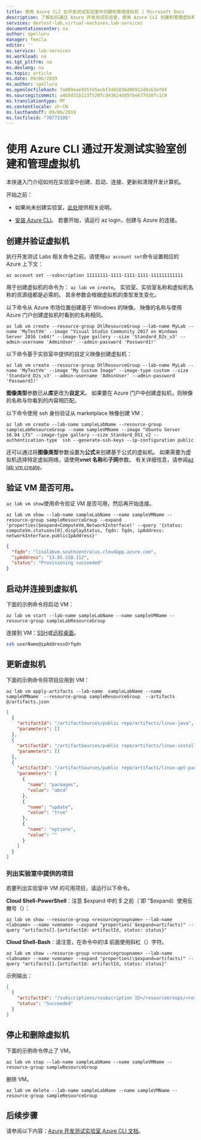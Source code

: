 ```yaml
---
title: 使用 Azure CLI 在开发测试实验室中创建和管理虚拟机 | Microsoft Docs
description: 了解如何通过 Azure 开发测试实验室，使用 Azure CLI 创建和管理虚拟机
services: devtest-lab,virtual-machines,lab-services
documentationcenter: na
author: spelluru
manager: femila
editor: ''
ms.service: lab-services
ms.workload: na
ms.tgt_pltfrm: na
ms.devlang: na
ms.topic: article
ms.date: 09/06/2019
ms.author: spelluru
ms.openlocfilehash: 7a089eae935fe5ecbf3dd2836d86912d0c63ef84
ms.sourcegitcommit: a4b5d31b113f520fcd43624dd57be677d10fc1c0
ms.translationtype: MT
ms.contentlocale: zh-CN
ms.lasthandoff: 09/06/2019
ms.locfileid: "70773106"
---
```

# <a name="create-and-manage-virtual-machines-with-devtest-labs-using-the-azure-cli"></a>使用 Azure CLI 通过开发测试实验室创建和管理虚拟机
本快速入门介绍如何在实验室中创建、启动、连接、更新和清理开发计算机。 

开始之前：

* 如果尚未创建实验室，[此处](devtest-lab-create-lab.md)提供相关说明。

* [安装 Azure CLI](/cli/azure/install-azure-cli)。 若要开始，请运行 az login，创建与 Azure 的连接。 

## <a name="create-and-verify-the-virtual-machine"></a>创建并验证虚拟机 
执行开发测试 Labs 相关命令之前，请使用`az account set`命令设置相应的 Azure 上下文：

```azurecli
az account set --subscription 11111111-1111-1111-1111-111111111111
```

用于创建虚拟机的命令为： `az lab vm create`。 实验室、实验室名称和虚拟机名称的资源组都是必需的。 其余参数会根据虚拟机的类型发生变化。

以下命令从 Azure 市场位置创建基于 Windows 的映像。 映像的名称与使用 Azure 门户创建虚拟机时看到的名称相同。 

```azurecli
az lab vm create --resource-group DtlResourceGroup --lab-name MyLab --name 'MyTestVm' --image "Visual Studio Community 2017 on Windows Server 2016 (x64)" --image-type gallery --size 'Standard_D2s_v3' --admin-username 'AdminUser' --admin-password 'Password1!'
```

以下命令基于实验室中提供的自定义映像创建虚拟机：

```azurecli
az lab vm create --resource-group DtlResourceGroup --lab-name MyLab --name 'MyTestVm' --image "My Custom Image" --image-type custom --size 'Standard_D2s_v3' --admin-username 'AdminUser' --admin-password 'Password1!'
```

**图像类型**参数已从**库**更改为**自定义**。 如果要在 Azure 门户中创建虚拟机，则映像的名称与你看到的内容相匹配。

以下命令使用 ssh 身份验证从 marketplace 映像创建 VM：

```azurecli
az lab vm create --lab-name sampleLabName --resource-group sampleLabResourceGroup --name sampleVMName --image "Ubuntu Server 16.04 LTS" --image-type gallery --size Standard_DS1_v2 --authentication-type  ssh --generate-ssh-keys --ip-configuration public 
```

还可以通过将**图像类型**参数设置为**公式**来创建基于公式的虚拟机。 如果需要为虚拟机选择特定虚拟网络，请使用**vnet 名称**和**子网**参数。 有关详细信息，请参阅[az lab vm create](/cli/azure/lab/vm#az-lab-vm-create)。

## <a name="verify-that-the-vm-is-available"></a>验证 VM 是否可用。
`az lab vm show`使用命令验证 VM 是否可用，然后再开始连接。 

```azurecli
az lab vm show --lab-name sampleLabName --name sampleVMName --resource-group sampleResourceGroup --expand 'properties($expand=ComputeVm,NetworkInterface)' --query '{status: computeVm.statuses[0].displayStatus, fqdn: fqdn, ipAddress: networkInterface.publicIpAddress}'
```
```json
{
  "fqdn": "lisalabvm.southcentralus.cloudapp.azure.com",
  "ipAddress": "13.85.228.112",
  "status": "Provisioning succeeded"
}
```

## <a name="start-and-connect-to-the-virtual-machine"></a>启动并连接到虚拟机
下面的示例命令将启动 VM：

```azurecli
az lab vm start --lab-name sampleLabName --name sampleVMName --resource-group sampleLabResourceGroup
```

连接到 VM：[SSH](../virtual-machines/linux/mac-create-ssh-keys.md)或[远程桌面](../virtual-machines/windows/connect-logon.md)。
```bash
ssh userName@ipAddressOrfqdn 
```

## <a name="update-the-virtual-machine"></a>更新虚拟机
下面的示例命令将项目应用到 VM：

```azurecli
az lab vm apply-artifacts --lab-name  sampleLabName --name sampleVMName  --resource-group sampleResourceGroup  --artifacts @/artifacts.json
```

```json
[
  {
    "artifactId": "/artifactSources/public repo/artifacts/linux-java",
    "parameters": []
  },
  {
    "artifactId": "/artifactSources/public repo/artifacts/linux-install-nodejs",
    "parameters": []
  },
  {
    "artifactId": "/artifactSources/public repo/artifacts/linux-apt-package",
    "parameters": [
      {
        "name": "packages",
        "value": "abcd"
      },
      {
        "name": "update",
        "value": "true"
      },
      {
        "name": "options",
        "value": ""
      }
    ]
  } 
]
```

### <a name="list-artifacts-available-in-the-lab"></a>列出实验室中提供的项目

若要列出实验室中 VM 的可用项目，请运行以下命令。

**Cloud Shell-PowerShell**：注意 $expand 中的 $ 之前（\`即 "$expand）使用反撇号（）：

```azurecli-interactive
az lab vm show --resource-group <resourcegroupname> --lab-name <labname> --name <vmname> --expand "properties(`$expand=artifacts)" --query "artifacts[].{artifactId: artifactId, status: status}"
```

**Cloud Shell-Bash**：请注意，在命令中的\\$ 前面使用斜杠（）字符。 

```azurecli-interactive
az lab vm show --resource-group <resourcegroupname> --lab-name <labname> --name <vmname> --expand "properties(\$expand=artifacts)" --query "artifacts[].{artifactId: artifactId, status: status}"
```

示例输出： 

```json
[
  {
    "artifactId": "/subscriptions/<subscription ID>/resourceGroups/<resource group name>/providers/Microsoft.DevTestLab/labs/<lab name>/artifactSources/public repo/artifacts/windows-7zip",
    "status": "Succeeded"
  }
]
```

## <a name="stop-and-delete-the-virtual-machine"></a>停止和删除虚拟机    
下面的示例命令停止了 VM。

```azurecli
az lab vm stop --lab-name sampleLabName --name sampleVMName --resource-group sampleResourceGroup
```

删除 VM。
```azurecli
az lab vm delete --lab-name sampleLabName --name sampleVMName --resource-group sampleResourceGroup
```

## <a name="next-steps"></a>后续步骤
请参阅以下内容：[Azure 开发测试实验室 Azure CLI 文档](/cli/azure/lab?view=azure-cli-latest)。 
